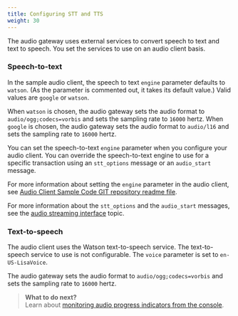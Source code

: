 ```yaml
---
title: Configuring STT and TTS
weight: 30
---
```

The audio gateway uses external services to convert speech to text and text to speech.  You set the services to use on an audio client basis.  

### Speech-to-text
In the sample audio client, the speech to text `engine` parameter defaults to `watson`. (As the parameter is commented out, it takes its default value.) Valid values are `google` or `watson`.

When `watson` is chosen, the audio gateway sets the audio format to `audio/ogg;codecs=vorbis`  and sets the sampling rate to `16000` hertz.  When `google` is chosen, the audio gateway sets the audio format to `audio/l16`  and sets the sampling rate to `16000` hertz.

You can set the speech-to-text `engine` parameter when you configure your audio client.  You can override the speech-to-text engine to use for a specific transaction using an `stt_options` message or an `audio_start` message.

For more information about setting the `engine` parameter in the audio client, see [Audio Client Sample Code GIT repository readme file](https://github.com/Watson-Personal-Assistant/AudioClientSampleCodeJava).

For more information about the `stt_options` and the `audio_start` messages, see the [audio streaming interface]({{site.baseurl}}/audio/how_it_works_audio) topic.

### Text-to-speech
The audio client uses the Watson text-to-speech service.  The text-to-speech service to use is not configurable.  The `voice` parameter is set to `en-US-LisaVoice`.

The audio gateway sets the audio format to `audio/ogg;codecs=vorbis`  and sets the sampling rate to `16000` hertz.

> **What to do next?**<br/>
Learn about [monitoring audio progress indicators from the console]({{site.baseurl}}/audio/progress_indicators/).


